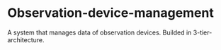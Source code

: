 # Observation-device-management
 A system that manages data of observation devices. Builded in 3-tier-architecture.
